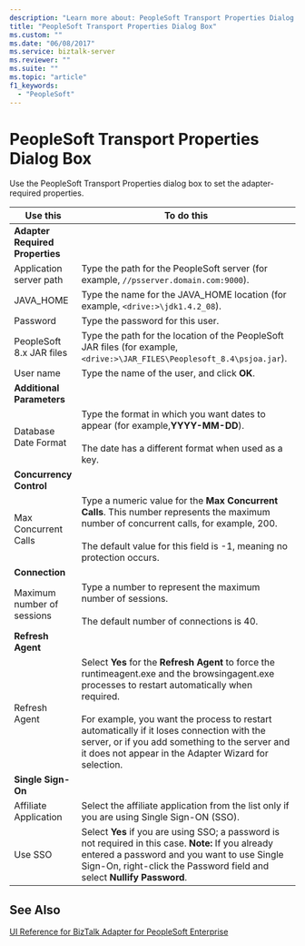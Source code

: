 ```yaml
---
description: "Learn more about: PeopleSoft Transport Properties Dialog Box"
title: "PeopleSoft Transport Properties Dialog Box"
ms.custom: ""
ms.date: "06/08/2017"
ms.service: biztalk-server
ms.reviewer: ""
ms.suite: ""
ms.topic: "article"
f1_keywords: 
  - "PeopleSoft"
---
```

# PeopleSoft Transport Properties Dialog Box
Use the PeopleSoft Transport Properties dialog box to set the adapter-required properties.  
  
|Use this|To do this|  
|--------------|----------------|  
|**Adapter Required Properties**||  
|Application server path|Type the path for the PeopleSoft server (for example, `//psserver.domain.com:9000`).|  
|JAVA_HOME|Type the name for the JAVA_HOME location (for example, `<drive:>\jdk1.4.2_08`).|  
|Password|Type the password for this user.|  
|PeopleSoft 8.x JAR files|Type the path for the location of the PeopleSoft JAR files (for example, `<drive:>\JAR_FILES\Peoplesoft_8.4\psjoa.jar`).|  
|User name|Type the name of the user, and click **OK**.|  
|**Additional Parameters**||  
|Database Date Format|Type the format in which you want dates to appear (for example,**YYYY-MM-DD**).<br /><br /> The date has a different format when used as a key.|  
|**Concurrency Control**||  
|Max Concurrent Calls|Type a numeric value for the **Max Concurrent Calls**. This number represents the maximum number of concurrent calls, for example, 200.<br /><br /> The default value for this field is -1, meaning no protection occurs.|  
|**Connection**||  
|Maximum number of sessions|Type a number to represent the maximum number of sessions.<br /><br /> The default number of connections is 40.|  
|**Refresh Agent**||  
|Refresh Agent|Select **Yes** for the **Refresh Agent** to force the runtimeagent.exe and the browsingagent.exe processes to restart automatically when required.<br /><br /> For example, you want the process to restart automatically if it loses connection with the server, or if you add something to the server and it does not appear in the Adapter Wizard for selection.|  
|**Single Sign-On**||  
|Affiliate Application|Select the affiliate application from the list only if you are using Single Sign-ON (SSO).|  
|Use SSO|Select **Yes** if you are using SSO; a password is not required in this case. **Note:**  If you already entered a password and you want to use Single Sign-On, right-click the Password field and select **Nullify Password**.|  
  
## See Also  
 [UI Reference for BizTalk Adapter for PeopleSoft Enterprise](../core/ui-reference-for-biztalk-adapter-for-peoplesoft-enterprise.md)
